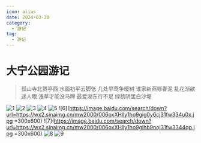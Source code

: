 ```yaml
---
icon: alias
date: 2024-03-30
category:
  - 游记
tag:
  - 游记
---
```


# 大宁公园游记

<!-- more -->

> 孤山寺北贾亭西 水面初平云脚低
几处早莺争暖树 谁家新燕啄春泥
乱花渐欲迷人眼 浅草才能没马蹄
最爱湖东行不足 绿杨阴里白沙堤

![1](https://image.baidu.com/search/down?url=https://wx2.sinaimg.cn/mw2000/006oxXHlly1ho9gi9wqtjj33341fwe81.jpg)
![2](https://image.baidu.com/search/down?url=https://wx2.sinaimg.cn/mw2000/006oxXHlly1ho9gibgnlij33341fwnpd.jpg)
![3](https://image.baidu.com/search/down?url=https://wx2.sinaimg.cn/mw2000/006oxXHlly1ho9gid5rmhj33341fwx6p.jpg)
![4](https://image.baidu.com/search/down?url=https://wx2.sinaimg.cn/mw2000/006oxXHlly1ho9gi9wqtjj33341fwe81.jpg)
![5](https://image.baidu.com/search/down?url=https://wx2.sinaimg.cn/mw2000/006oxXHlly1ho9giecto3j33341fw4qp.jpg)
![6](https://image.baidu.com/search/down?url=https://wx2.sinaimg.cn/mw2000/006oxXHlly1ho9gig0y6cj31fw334u0x.jpg =300x600)
![7](https://image.baidu.com/search/down?url=https://wx2.sinaimg.cn/mw2000/006oxXHlly1ho9gihb9noj31fw3344qp.jpg =300x600)
![8](https://image.baidu.com/search/down?url=https://wx2.sinaimg.cn/mw2000/006oxXHlly1ho9giig0l9j33341fwx5g.jpg)
![9](https://image.baidu.com/search/down?url=https://wx1.sinaimg.cn/mw2000/006oxXHlly1ho9gim3dzfj33341fwqv6.jpg)
